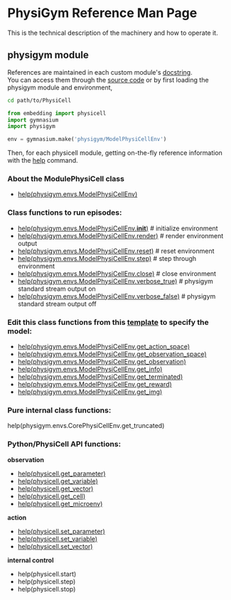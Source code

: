# PhysiGym Reference Man Page

This is the technical description of the machinery and how to operate it.


## physigym module

References are maintained in each custom module's [docstring](https://en.wikipedia.org/wiki/Docstring).\
You can access them through the [source code](https://github.com/Dante-Berth/PhysiGym/tree/main/physigym/custom_modules/physigym/physigym/envs)
or by first loading the physigym module and environment,

```bash
cd path/to/PhysiCell
```

```python
from embedding import physicell
import gymnasium
import physigym

env = gymnasium.make('physigym/ModelPhysiCellEnv')
```

Then, for each physicell module, getting on-the-fly reference information with the [help](https://en.wikipedia.org/wiki/Help!) command.

### About the ModulePhysiCell class
+ [help(physigym.envs.ModelPhysiCellEnv)](https://github.com/Dante-Berth/PhysiGym/blob/main/man/docstring/physigym.envs.ModelPhysiCellEnv.md)

### Class functions to run episodes:
+ [help(physigym.envs.ModelPhysiCellEnv.__init__)](https://github.com/Dante-Berth/PhysiGym/blob/main/man/docstring/physigym.envs.ModelPhysiCellEnv.__init__.md)  # initialize environment
+ [help(physigym.envs.ModelPhysiCellEnv.render)](https://github.com/Dante-Berth/PhysiGym/blob/main/man/docstring/physigym.envs.ModelPhysiCellEnv.render.md)  # render environment output
+ [help(physigym.envs.ModelPhysiCellEnv.reset)](https://github.com/Dante-Berth/PhysiGym/blob/main/man/docstring/physigym.envs.ModelPhysiCellEnv.reset.md)  # reset environment
+ [help(physigym.envs.ModelPhysiCellEnv.step)](https://github.com/Dante-Berth/PhysiGym/blob/main/man/docstring/physigym.envs.ModelPhysiCellEnv.step.md)  # step through environment
+ [help(physigym.envs.ModelPhysiCellEnv.close)](https://github.com/Dante-Berth/PhysiGym/blob/main/man/docstring/physigym.envs.ModelPhysiCellEnv.close.md)  # close environment
+ [help(physigym.envs.ModelPhysiCellEnv.verbose_true)](https://github.com/Dante-Berth/PhysiGym/blob/main/man/docstring/physigym.envs.ModelPhysiCellEnv.verbose_true.md)  # physigym standard stream output on
+ [help(physigym.envs.ModelPhysiCellEnv.verbose_false)](https://github.com/Dante-Berth/PhysiGym/blob/main/man/docstring/physigym.envs.ModelPhysiCellEnv.verbose_false.md)  # physigym standard stream output off

### Edit this class functions from this [template](https://github.com/Dante-Berth/PhysiGym/blob/main/physigym/custom_modules/physigym/physigym/envs/physicell_model.py) to specify the model:
+ [help(physigym.envs.ModelPhysiCellEnv.get_action_space)](https://github.com/Dante-Berth/PhysiGym/blob/main/man/docstring/physigym.envs.ModelPhysiCellEnv.get_action_space.md)
+ [help(physigym.envs.ModelPhysiCellEnv.get_observation_space)](https://github.com/Dante-Berth/PhysiGym/blob/main/man/docstring/physigym.envs.ModelPhysiCellEnv.get_observation_space.md)
+ [help(physigym.envs.ModelPhysiCellEnv.get_observation)](https://github.com/Dante-Berth/PhysiGym/blob/main/man/docstring/physigym.envs.ModelPhysiCellEnv.get_observation.md)
+ [help(physigym.envs.ModelPhysiCellEnv.get_info)](https://github.com/Dante-Berth/PhysiGym/blob/main/man/docstring/physigym.envs.ModelPhysiCellEnv.get_info.md)
+ [help(physigym.envs.ModelPhysiCellEnv.get_terminated)](https://github.com/Dante-Berth/PhysiGym/blob/main/man/docstring/physigym.envs.ModelPhysiCellEnv.get_terminated.md)
+ [help(physigym.envs.ModelPhysiCellEnv.get_reward)](https://github.com/Dante-Berth/PhysiGym/blob/main/man/docstring/physigym.envs.ModelPhysiCellEnv.get_reward.md)
+ [help(physigym.envs.ModelPhysiCellEnv.get_img)](https://github.com/Dante-Berth/PhysiGym/blob/main/man/docstring/physigym.envs.ModelPhysiCellEnv.get_img.md)

### Pure internal class functions:
help(physigym.envs.CorePhysiCellEnv.get_truncated)

### Python/PhysiCell API functions:

**observation**
+ [help(physicell.get_parameter)](https://github.com/Dante-Berth/PhysiGym/blob/main/man/docstring/physicell.get_parameter.md)
+ [help(physicell.get_variable)](https://github.com/Dante-Berth/PhysiGym/blob/main/man/docstring/physicell.get_variable.md)
+ [help(physicell.get_vector)](https://github.com/Dante-Berth/PhysiGym/blob/main/man/docstring/physicell.get_vector.md)
+ [help(physicell.get_cell)](https://github.com/Dante-Berth/PhysiGym/blob/main/man/docstring/physicell.get_cell.md)
+ [help(physicell.get_microenv)](https://github.com/Dante-Berth/PhysiGym/blob/main/man/docstring/physicell.get_microenv.md)

**action**
+ [help(physicell.set_parameter)](https://github.com/Dante-Berth/PhysiGym/blob/main/man/docstring/physicell.set_parameter.md)
+ [help(physicell.set_variable)](https://github.com/Dante-Berth/PhysiGym/blob/main/man/docstring/physicell.set_variable.md)
+ [help(physicell.set_vector)](https://github.com/Dante-Berth/PhysiGym/blob/main/man/docstring/physicell.set_vector.md)

**internal control**
+ help(physicell.start)
+ help(physicell.step)
+ help(physicell.stop)
